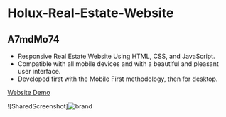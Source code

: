# Holux-Real-Estate-Website

## A7mdMo74

- Responsive Real Estate Website Using HTML, CSS, and JavaScript.
- Compatible with all mobile devices and with a beautiful and pleasant user interface.
- Developed first with the Mobile First methodology, then for desktop.

[Website Demo](https://holux-a7mdmo74.vercel.app/)

![SharedScreenshot]![brand](https://user-images.githubusercontent.com/68064222/179065381-d58f80cb-251f-4e13-b5fb-2e50a93a921b.png)

